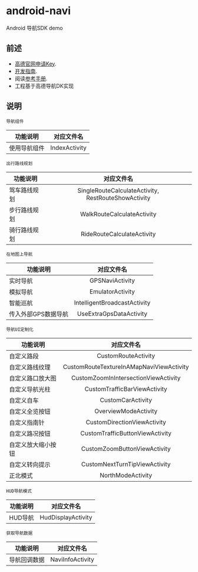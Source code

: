 # android-navi
Android 导航SDK demo

## 前述 ##
- [高德官网申请Key](http://lbs.amap.com/dev/#/).
- [开发指南](http://lbs.amap.com/api/android-navi-sdk/summary/).
- 阅读[参考手册](http://a.amap.com/lbs/static/unzip/Android_Navi_Doc/index.html).
- 工程基于高德导航DK实现


## 说明 ##

`导航组件`

| 功能说明 | 对应文件名 |
| -----|:-----:|
|使用导航组件|IndexActivity|


`出行路线规划`

| 功能说明 | 对应文件名 |
| -----|:-----:|
|驾车路线规划|SingleRouteCalculateActivity, RestRouteShowActivity|
|步行路线规划|WalkRouteCalculateActivity|
|骑行路线规划|RideRouteCalculateActivity|


`在地图上导航`

| 功能说明 | 对应文件名 |
| -----|:-----:|
|实时导航|GPSNaviActivity|
|模拟导航|EmulatorActivity|
|智能巡航|IntelligentBroadcastActivity|
|传入外部GPS数据导航|UseExtraGpsDataActivity|


`导航UI定制化`

| 功能说明 | 对应文件名 |
| -----|:-----:|
|自定义路段|CustomRouteActivity|
|自定义路线纹理|CustomRouteTextureInAMapNaviViewActivity|
|自定义路口放大图|CustomZoomInIntersectionViewActivity|
|自定义导航光柱|CustomTrafficBarViewActivity|
|自定义自车|CustomCarActivity|
|自定义全览按钮|OverviewModeActivity|
|自定义指南针|CustomDirectionViewActivity|
|自定义路况按钮|CustomTrafficButtonViewActivity|
|自定义放大缩小按钮|CustomZoomButtonViewActivity|
|自定义转向提示|CustomNextTurnTipViewActivity|
|正北模式|NorthModeActivity|


`HUD导航模式`

| 功能说明 | 对应文件名 |
| -----|:-----:|
|HUD导航|HudDisplayActivity|


`获取导航数据`

| 功能说明 | 对应文件名 |
| -----|:-----:|
|导航回调数据|NaviInfoActivity|
